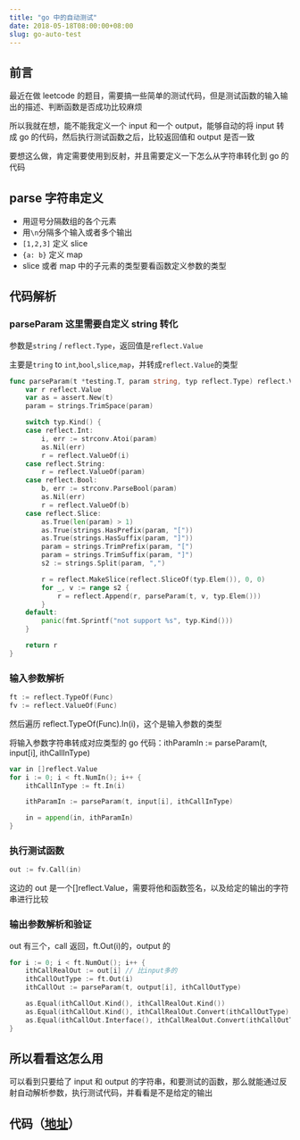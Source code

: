 ```yaml
---
title: "go 中的自动测试"
date: 2018-05-18T08:00:00+08:00
slug: go-auto-test
---
```


## 前言

最近在做 leetcode 的题目，需要搞一些简单的测试代码，但是测试函数的输入输出的描述、判断函数是否成功比较麻烦

所以我就在想，能不能我定义一个 input 和一个 output，能够自动的将 input 转成 go 的代码，然后执行测试函数之后，比较返回值和 output 是否一致

要想这么做，肯定需要使用到反射，并且需要定义一下怎么从字符串转化到 go 的代码

## parse 字符串定义

* 用逗号分隔数组的各个元素
* 用`\n`分隔多个输入或者多个输出
* `[1,2,3]` 定义 slice
* `{a: b}` 定义 map
* slice 或者 map 中的子元素的类型要看函数定义参数的类型

## 代码解析

### parseParam 这里需要自定义 string 转化

参数是`string` / `reflect.Type`，返回值是`reflect.Value`

主要是`tring` to `int`,`bool`,`slice`,`map`，并转成`reflect.Value`的类型
```go
func parseParam(t *testing.T, param string, typ reflect.Type) reflect.Value {
	var r reflect.Value
	var as = assert.New(t)
	param = strings.TrimSpace(param)

	switch typ.Kind() {
	case reflect.Int:
		i, err := strconv.Atoi(param)
		as.Nil(err)
		r = reflect.ValueOf(i)
	case reflect.String:
		r = reflect.ValueOf(param)
	case reflect.Bool:
		b, err := strconv.ParseBool(param)
		as.Nil(err)
		r = reflect.ValueOf(b)
	case reflect.Slice:
		as.True(len(param) > 1)
		as.True(strings.HasPrefix(param, "["))
		as.True(strings.HasSuffix(param, "]"))
		param = strings.TrimPrefix(param, "[")
		param = strings.TrimSuffix(param, "]")
		s2 := strings.Split(param, ",")

		r = reflect.MakeSlice(reflect.SliceOf(typ.Elem()), 0, 0)
		for _, v := range s2 {
			r = reflect.Append(r, parseParam(t, v, typ.Elem()))
		}
	default:
		panic(fmt.Sprintf("not support %s", typ.Kind()))
	}

	return r
}
```

### 输入参数解析

```go
ft := reflect.TypeOf(Func)
fv := reflect.ValueOf(Func)
```

然后遍历 reflect.TypeOf(Func).In(i)，这个是输入参数的类型

将输入参数字符串转成对应类型的 go 代码：ithParamIn := parseParam(t, input[i], ithCallInType)

```go
var in []reflect.Value
for i := 0; i < ft.NumIn(); i++ {
	ithCallInType := ft.In(i)

	ithParamIn := parseParam(t, input[i], ithCallInType)

	in = append(in, ithParamIn)
}
```

### 执行测试函数

```go
out := fv.Call(in)
```

这边的 out 是一个[]reflect.Value，需要将他和函数签名，以及给定的输出的字符串进行比较

### 输出参数解析和验证

out 有三个，call 返回，ft.Out(i)的，output 的

```go
for i := 0; i < ft.NumOut(); i++ {
	ithCallRealOut := out[i] // 比input多的
	ithCallOutType := ft.Out(i)
	ithCallOut := parseParam(t, output[i], ithCallOutType)

	as.Equal(ithCallOut.Kind(), ithCallRealOut.Kind())
	as.Equal(ithCallOut.Kind(), ithCallRealOut.Convert(ithCallOutType).Kind())
	as.Equal(ithCallOut.Interface(), ithCallRealOut.Convert(ithCallOutType).Interface())
}
```

## 所以看看这怎么用

可以看到只要给了 input 和 output 的字符串，和要测试的函数，那么就能通过反射自动解析参数，执行测试代码，并看看是不是给定的输出

<script src="https://gist.github.com/Chyroc/8dc21c2ea65dc3c83e43a62b3f2759e8.js"></script>

## 代码（[地址][1]）

<script src="https://gist.github.com/Chyroc/3be97f3fc601a0a851e2bddbda48d89b.js"></script>

[1]:	https://github.com/Chyroc/algorithms-go/blob/master/test/run_case.go